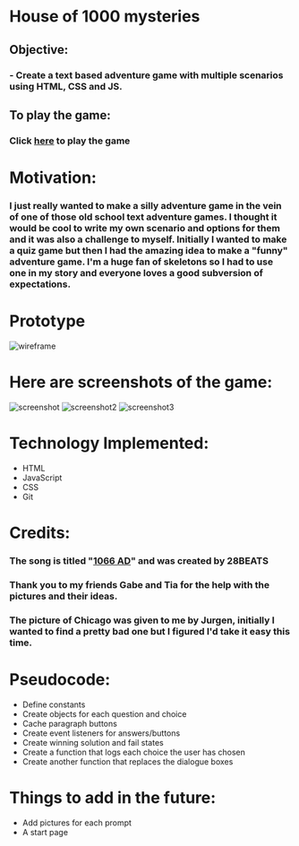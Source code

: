# House of 1000 mysteries

## Objective:
### - Create a text based adventure game with multiple scenarios using HTML, CSS and JS.

## To play the game:
### Click [here](house-of-1000-mysteries.surge.sh) to play the game

# Motivation:
### I just really wanted to make a silly adventure game in the vein of one of those old school text adventure games. I thought it would be cool to write my own scenario and options for them and it was also a challenge to myself. Initially I wanted to make a quiz game but then I had the amazing idea to make a "funny" adventure game. I'm a huge fan of skeletons so I had to use one in my story and everyone loves a good subversion of expectations.

# Prototype
![wireframe](https://i.imgur.com/Udq6SYT.jpg)

# Here are screenshots of the game:
![screenshot](https://i.imgur.com/7LQqos8.jpg)
![screenshot2](https://i.imgur.com/e69mbkx.jpg)
![screenshot3](https://i.imgur.com/q8kmgHM.jpg)

# Technology Implemented:
* HTML
* JavaScript
* CSS
* Git

# Credits:
### The song is titled "[1066 AD](https://www.youtube.com/watch?v=yj8K4yi3x5c)" and was created by 28BEATS 
### Thank you to my friends Gabe and Tia for the help with the pictures and their ideas.
### The picture of Chicago was given to me by Jurgen, initially I wanted to find a pretty bad one but I figured I'd take it easy this time.

# Pseudocode:
* Define constants
* Create objects for each question and choice
* Cache paragraph buttons
* Create event listeners for answers/buttons
* Create winning solution and fail states
* Create a function that logs each choice the user has chosen 
* Create another function that replaces the dialogue boxes



# Things to add in the future:
* Add pictures for each prompt
* A start page
